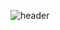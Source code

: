![header](https://capsule-render.vercel.app/api?type=wave&color=ADD8E6&height=300&section=footer&text=kimjooyeon🤍&fontSize=90)
